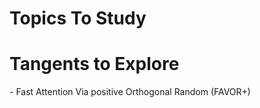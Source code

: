 <h1>Topics To Study</h1>
<h1>Tangents to Explore</h1>
    - Fast Attention Via positive Orthogonal Random (FAVOR+)
    